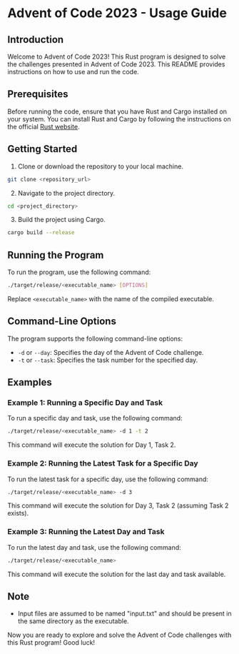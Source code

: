 # Advent of Code 2023 - Usage Guide

## Introduction
Welcome to Advent of Code 2023! This Rust program is designed to solve the challenges presented in Advent of Code 2023. This README provides instructions on how to use and run the code.

## Prerequisites
Before running the code, ensure that you have Rust and Cargo installed on your system. You can install Rust and Cargo by following the instructions on the official [Rust website](https://www.rust-lang.org/).

## Getting Started
1. Clone or download the repository to your local machine.

```bash
git clone <repository_url>
```

2. Navigate to the project directory.

```bash
cd <project_directory>
```

3. Build the project using Cargo.

```bash
cargo build --release
```

## Running the Program
To run the program, use the following command:

```bash
./target/release/<executable_name> [OPTIONS]
```

Replace `<executable_name>` with the name of the compiled executable.

## Command-Line Options
The program supports the following command-line options:

- `-d` or `--day`: Specifies the day of the Advent of Code challenge.
- `-t` or `--task`: Specifies the task number for the specified day.

## Examples
### Example 1: Running a Specific Day and Task
To run a specific day and task, use the following command:

```bash
./target/release/<executable_name> -d 1 -t 2
```

This command will execute the solution for Day 1, Task 2.

### Example 2: Running the Latest Task for a Specific Day
To run the latest task for a specific day, use the following command:

```bash
./target/release/<executable_name> -d 3
```

This command will execute the solution for Day 3, Task 2 (assuming Task 2 exists).

### Example 3: Running the Latest Day and Task
To run the latest day and task, use the following command:

```bash
./target/release/<executable_name>
```

This command will execute the solution for the last day and task available.

## Note
- Input files are assumed to be named "input.txt" and should be present in the same directory as the executable.

Now you are ready to explore and solve the Advent of Code challenges with this Rust program! Good luck!